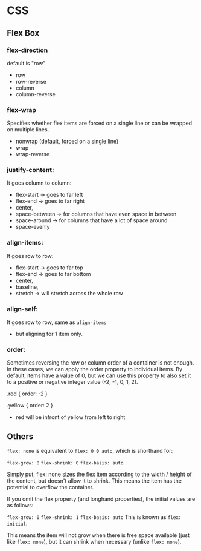 # CSS

## Flex Box

### flex-direction

default is "row"

- row
- row-reverse
- column
- column-reverse

### flex-wrap

Specifies whether flex items are forced on a single line or can be wrapped on multiple lines.

- nonwrap (default, forced on a single line)
- wrap
- wrap-reverse

### justify-content:

It goes column to column:

- flex-start -> goes to far left
- flex-end -> goes to far right
- center,
- space-between -> for columns that have even space in between
- space-around -> for columns that have a lot of space around
- space-evenly

### align-items:

It goes row to row:

- flex-start -> goes to far top
- flex-end -> goes to far bottom
- center,
- baseline,
- stretch -> will stretch across the whole row

### align-self:

It goes row to row, same as `align-items`

- but aligning for 1 item only.

### order:

Sometimes reversing the row or column order of a container is not enough. In these cases, we can apply the order property to individual items. By default, items have a value of 0, but we can use this property to also set it to a positive or negative integer value (-2, -1, 0, 1, 2).

.red {
order: -2
}

.yellow {
order: 2
}

- red will be infront of yellow from left to right

## Others

`flex: none` is equivalent to `flex: 0 0 auto`, which is shorthand for:

`flex-grow: 0`
`flex-shrink: 0`
`flex-basis: auto`

Simply put, flex: none sizes the flex item according to the width / height of the content, but doesn't allow it to shrink. This means the item has the potential to overflow the container.

If you omit the flex property (and longhand properties), the initial values are as follows:

`flex-grow: 0`
`flex-shrink: 1`
`flex-basis: auto`
This is known as `flex: initial`.

This means the item will not grow when there is free space available (just like `flex: none`), but it can shrink when necessary (unlike `flex: none`).
